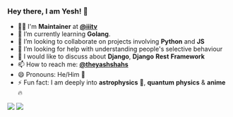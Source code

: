 ### Hey there, I am Yesh! 👋

<!--
**yashshah2820/yashshah2820** is a ✨ _special_ ✨ repository because its `README.md` (this file) appears on your GitHub profile. -->

- 👨‍✈️ I'm **Maintainer** at **[@iiitv](https://github.com/iiitv)**
- 🌱 I’m currently learning **Golang**.
- 👯 I’m looking to collaborate on projects involving **Python** and **JS**
- 🤔 I’m looking for help with understanding people's selective behaviour
- 💬 I would like to discuss about **Django**, **Django** **Rest** **Framework**
- 📫 How to reach me: **[@theyashshahs](https://theyashshahs.com/)**
- 😄 Pronouns: He/Him :man:
- ⚡ Fun fact: I am deeply into **astrophysics** :rocket:, **quantum** **physics** & **anime** :fire:

<img src="https://github-readme-stats.vercel.app/api?username=theyashshahs&hide_border=true&show_icons=true">

<img src="https://github-readme-stats.vercel.app/api/top-langs/?username=theyashshahs&hide_border=true&hide=javascript,html">
